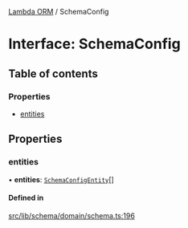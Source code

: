 [Lambda ORM](../README.md) / SchemaConfig

# Interface: SchemaConfig

## Table of contents

### Properties

- [entities](SchemaConfig.md#entities)

## Properties

### entities

• **entities**: [`SchemaConfigEntity`](SchemaConfigEntity.md)[]

#### Defined in

[src/lib/schema/domain/schema.ts:196](https://github.com/FlavioLionelRita/lambdaorm/blob/cf45f081/src/lib/schema/domain/schema.ts#L196)

